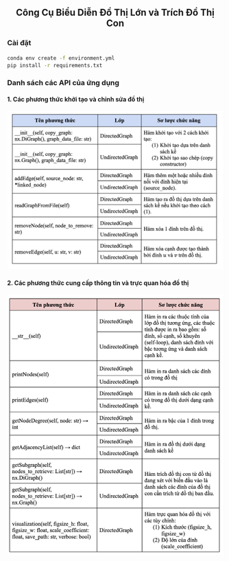 <div align='center'>

## Công Cụ Biểu Diễn Đồ Thị Lớn và Trích Đồ Thị Con

</div>


### Cài đặt
```bash
conda env create -f environment.yml
pip install -r requirements.txt
```

### Danh sách các API của ứng dụng
#### 1. Các phương thức khởi tạo và chỉnh sửa đồ thị

<div align='center'>

<img src='assets/API list.png' scale=80%>

</div>

#### 2. Các phương thức cung cấp thông tin và trực quan hóa đồ thị

<div align='center'>

<img src='assets/API list 2.png' scale=80%>

</div>
